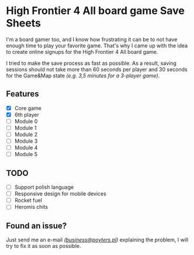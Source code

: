 # High Frontier 4 All board game Save Sheets

I'm a board gamer too, and I know how frustrating it can be to not have enough time to play your favorite game. That's why I came up with the idea to create online signups for the High Frontier 4 All board game.

I tried to make the save process as fast as possible. As a result, saving sessions should not take more than 60 seconds per player and 30 seconds for the Game&Map state _(e.g. 3,5 minutes for a 3-player game)_.

## Features

- [x] Core game
- [x] 6th player
- [ ] Module 0
- [ ] Module 1
- [ ] Module 2
- [ ] Module 3
- [ ] Module 4
- [ ] Module 5

## TODO

- [ ] Support polish language
- [ ] Responsive design for mobile devices
- [ ] Rocket fuel
- [ ] Heromis chits

## Found an issue?

Just send me an e-mail _(business@poyters.pl)_ explaining the problem, I will try to fix it as soon as possible.
